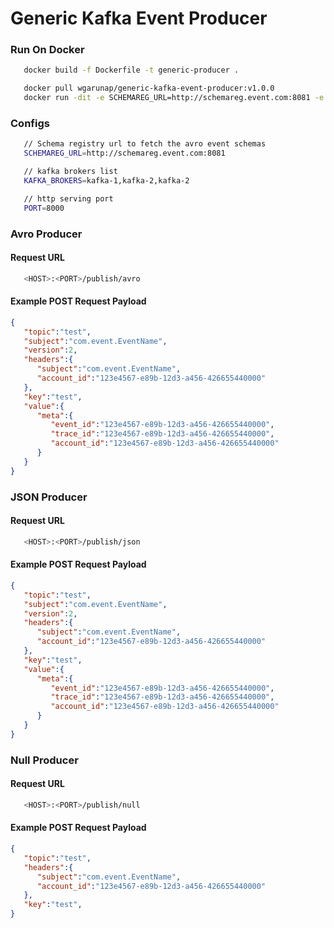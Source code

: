 # Generic Kafka Event Producer

### Run On Docker 
```sh 
   docker build -f Dockerfile -t generic-producer .
```

```sh
   docker pull wgarunap/generic-kafka-event-producer:v1.0.0
   docker run -dit -e SCHEMAREG_URL=http://schemareg.event.com:8081 -e KAFKA_BROKERS=kafka-1:9092,kafka-2:9092 -p 8000:8000 wgarunap/generic-kafka-event-producer:v1.0.0
```

### Configs 
```sh
   // Schema registry url to fetch the avro event schemas 
   SCHEMAREG_URL=http://schemareg.event.com:8081

   // kafka brokers list
   KAFKA_BROKERS=kafka-1,kafka-2,kafka-2

   // http serving port
   PORT=8000
```

### Avro Producer 
#### Request URL
```sh
   <HOST>:<PORT>/publish/avro
```
#### Example POST Request Payload
```json
{
   "topic":"test",
   "subject":"com.event.EventName",
   "version":2,
   "headers":{
      "subject":"com.event.EventName",
      "account_id":"123e4567-e89b-12d3-a456-426655440000"
   },
   "key":"test",
   "value":{
      "meta":{
         "event_id":"123e4567-e89b-12d3-a456-426655440000",
         "trace_id":"123e4567-e89b-12d3-a456-426655440000",
         "account_id":"123e4567-e89b-12d3-a456-426655440000"
      }
   }
}
```

### JSON Producer 
#### Request URL
```sh
   <HOST>:<PORT>/publish/json
```
#### Example POST Request Payload
```json
{
   "topic":"test",
   "subject":"com.event.EventName",
   "version":2,
   "headers":{
      "subject":"com.event.EventName",
      "account_id":"123e4567-e89b-12d3-a456-426655440000"
   },
   "key":"test",
   "value":{
      "meta":{
         "event_id":"123e4567-e89b-12d3-a456-426655440000",
         "trace_id":"123e4567-e89b-12d3-a456-426655440000",
         "account_id":"123e4567-e89b-12d3-a456-426655440000"
      }
   }
}
```

### Null Producer 
#### Request URL
```sh
   <HOST>:<PORT>/publish/null
```
#### Example POST Request Payload
```json
{
   "topic":"test",
   "headers":{
      "subject":"com.event.EventName",
      "account_id":"123e4567-e89b-12d3-a456-426655440000"
   },
   "key":"test",
}
```